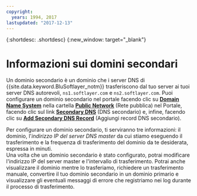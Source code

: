 ```yaml
---
copyright:
  years: 1994, 2017
lastupdated: "2017-12-13"
---
```


{:shortdesc: .shortdesc}
{:new_window: target="_blank"}

# Informazioni sui domini secondari

Un dominio secondario è un dominio che i server DNS di {{site.data.keyword.BluSoftlayer_notm}} trasferiscono dal tuo server ai tuoi server DNS autorevoli, `ns1.softlayer.com` e `ns2.softlayer.com`.  Puoi configurare un dominio secondario nel portale facendo clic su **<span style="text-decoration: underline">Domain Name System</span>** nella cartella **<span style="text-decoration: underline">Public Network</span>** (Rete pubblica) nel Portale, facendo clic sul link **<span style="text-decoration: underline">Secondary DNS</span>** (DNS secondario) e, infine, facendo clic su **<span style="text-decoration: underline">Add Secondary DNS Record</span>** (Aggiungi record DNS secondario).

Per configurare un dominio secondario, ti serviranno tre informazioni: il dominio, l'*indirizzo IP del server DNS master* da cui stiamo eseguendo il trasferimento e la frequenza di trasferimento del dominio da te desiderata, espressa in minuti.<br/>
Una volta che un dominio secondario è stato configurato, potrai modificare l'indirizzo IP del server master e l'intervallo di trasferimento. Potrai anche visualizzare il dominio mentre lo trasferiamo, richiedere un trasferimento manuale, convertire il tuo dominio secondario in un dominio primario e visualizzare gli eventuali messaggi di errore che registriamo nei log durante il processo di trasferimento.
